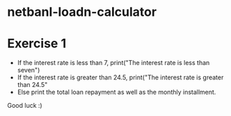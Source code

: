 # netbanl-loadn-calculator

# Exercise 1
- If the interest rate is less than 7, print("The interest rate is less than seven")
- If the interest rate is greater than 24.5, print("The interest rate is greater than 24.5"
- Else print the total loan repayment as well as the monthly installment.

Good luck :)
